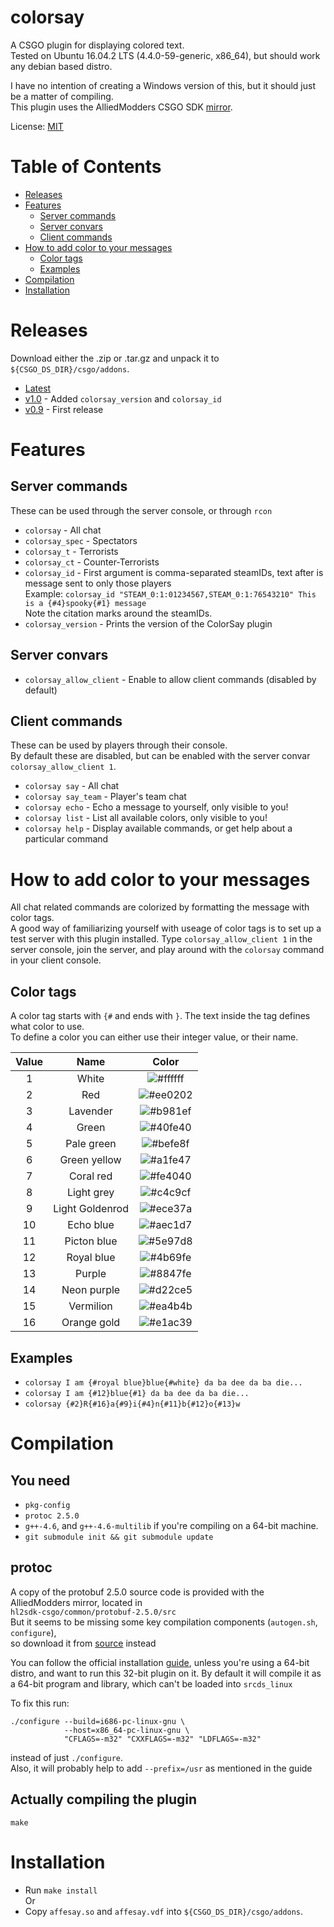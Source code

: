 # colorsay
A CSGO plugin for displaying colored text.  
Tested on Ubuntu 16.04.2 LTS (4.4.0-59-generic, x86_64), but should work any debian based distro.  

I have no intention of creating a Windows version of this, but it should just be a matter of compiling.  
This plugin uses the AlliedModders CSGO SDK [mirror](https://github.com/alliedmodders/hl2sdk/tree/csgo).

License: [MIT](/LICENSE.md)

# Table of Contents
   * [Releases](#releases)
   * [Features](#features)
      * [Server commands](#server-commands)
      * [Server convars](#server-convars)
      * [Client commands](#client-commands)
   * [How to add color to your messages](#how-to-add-color-to-your-messages)
      * [Color tags](#color-tags)
      * [Examples](#examples)
   * [Compilation](#compilation)
   * [Installation](#installation)


# Releases
Download either the .zip or .tar.gz and unpack it to `${CSGO_DS_DIR}/csgo/addons`.
* [Latest](https://github.com/burnedram/csgo-plugin-color-say/releases/latest)
* [v1.0](https://github.com/burnedram/csgo-plugin-color-say/releases/tag/v0.9) - Added `colorsay_version` and `colorsay_id`
* [v0.9](https://github.com/burnedram/csgo-plugin-color-say/releases/tag/v0.9) - First release

# Features
## Server commands
These can be used through the server console, or through `rcon`
* `colorsay`         - All chat
* `colorsay_spec`    - Spectators
* `colorsay_t`       - Terrorists
* `colorsay_ct`      - Counter-Terrorists
* `colorsay_id`      - First argument is comma-separated steamIDs, text after is message sent to only those players  
  Example: `colorsay_id "STEAM_0:1:01234567,STEAM_0:1:76543210" This is a {#4}spooky{#1} message`  
  Note the citation marks around the steamIDs.
* `colorsay_version` - Prints the version of the ColorSay plugin
## Server convars
* `colorsay_allow_client` - Enable to allow client commands (disabled by default)
## Client commands
These can be used by players through their console.  
By default these are disabled, but can be enabled with the server convar `colorsay_allow_client 1`.
* `colorsay say`      - All chat
* `colorsay say_team` - Player's team chat
* `colorsay echo`     - Echo a message to yourself, only visible to you!
* `colorsay list`     - List all available colors, only visible to you!
* `colorsay help`     - Display available commands, or get help about a particular command

# How to add color to your messages
All chat related commands are colorized by formatting the message with color tags.  
A good way of familiarizing yourself with useage of color tags is to set up a test server with this plugin installed. Type `colorsay_allow_client 1` in the server console, join the server, and play around with the `colorsay` command in your client console.
## Color tags
A color tag starts with `{#` and ends with `}`. The text inside the tag defines what color to use.  
To define a color you can either use their integer value, or their name.

| Value | Name            | Color |
|:-----:|:---------------:|:-----:|
| 1     | White           |![#ffffff](https://placehold.it/15/ffffff/000000?text=+)|
| 2     | Red             |![#ee0202](https://placehold.it/15/ee0202/000000?text=+)|
| 3     | Lavender        |![#b981ef](https://placehold.it/15/b981ef/000000?text=+)|
| 4     | Green           |![#40fe40](https://placehold.it/15/40fe40/000000?text=+)|
| 5     | Pale green      |![#befe8f](https://placehold.it/15/befe8f/000000?text=+)|
| 6     | Green yellow    |![#a1fe47](https://placehold.it/15/a1fe47/000000?text=+)|
| 7     | Coral red       |![#fe4040](https://placehold.it/15/fe4040/000000?text=+)|
| 8     | Light grey      |![#c4c9cf](https://placehold.it/15/c4c9cf/000000?text=+)|
| 9     | Light Goldenrod |![#ece37a](https://placehold.it/15/ece37a/000000?text=+)|
| 10    | Echo blue       |![#aec1d7](https://placehold.it/15/aec1d7/000000?text=+)|
| 11    | Picton blue     |![#5e97d8](https://placehold.it/15/5e97d8/000000?text=+)|
| 12    | Royal blue      |![#4b69fe](https://placehold.it/15/4b69fe/000000?text=+)|
| 13    | Purple          |![#8847fe](https://placehold.it/15/8847fe/000000?text=+)|
| 14    | Neon purple     |![#d22ce5](https://placehold.it/15/d22ce5/000000?text=+)|
| 15    | Vermilion       |![#ea4b4b](https://placehold.it/15/ea4b4b/000000?text=+)|
| 16    | Orange gold     |![#e1ac39](https://placehold.it/15/e1ac39/000000?text=+)|
## Examples
* `colorsay I am {#royal blue}blue{#white} da ba dee da ba die...`
* `colorsay I am {#12}blue{#1} da ba dee da ba die...`
* `colorsay {#2}R{#16}a{#9}i{#4}n{#11}b{#12}o{#13}w`

# Compilation
## You need
* `pkg-config`
* `protoc 2.5.0`
* `g++-4.6`, and `g++-4.6-multilib` if you're compiling on a 64-bit machine.
* `git submodule init && git submodule update`

## protoc
A copy of the protobuf 2.5.0 source code is provided with the AlliedModders mirror, located in  
`hl2sdk-csgo/common/protobuf-2.5.0/src`  
But it seems to be missing some key compilation components (`autogen.sh`, `configure`),  
so download it from [source](https://github.com/google/protobuf/releases/tag/v2.5.0) instead

You can follow the official installation [guide](https://github.com/google/protobuf/tree/master/src#c-installation---unix), unless you're using a 64-bit distro, and want to run this 32-bit plugin on it. By default it will compile it as a 64-bit program and library, which can't be loaded into `srcds_linux`

To fix this run:
```
./configure --build=i686-pc-linux-gnu \
            --host=x86_64-pc-linux-gnu \
            "CFLAGS=-m32" "CXXFLAGS=-m32" "LDFLAGS=-m32"
```
instead of just `./configure`.  
Also, it will probably help to add `--prefix=/usr` as mentioned in the guide

## Actually compiling the plugin
`make`

# Installation
 * Run `make install`  
 Or
 * Copy `affesay.so` and `affesay.vdf` into `${CSGO_DS_DIR}/csgo/addons`.
